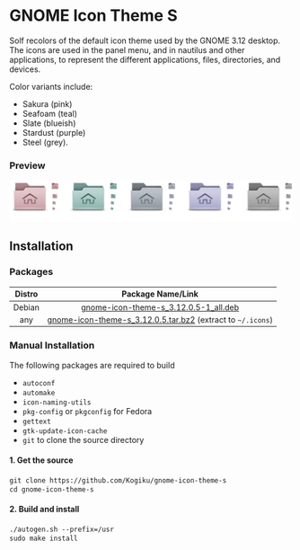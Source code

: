 # GNOME Icon Theme S
Solf recolors of the default icon theme used by the GNOME 3.12 desktop. The icons are used in the panel menu, and in nautilus and other applications, to represent the different applications, files, directories, and devices.

Color variants include:
* Sakura (pink)
* Seafoam (teal)
* Slate (blueish)
* Stardust (purple)
* Steel (grey).
### Preview
![Preview](https://raw.githubusercontent.com/Kogiku/gnome-icon-theme-s/master/preview.png)
## Installation
### Packages
|Distro|Package Name/Link|
|:----:|:----:|
| Debian | [gnome-icon-theme-s_3.12.0.5-1_all.deb](https://github.com/Kogiku/gnome-icon-theme-s/releases/download/3.12.0.5/gnome-icon-theme-s_3.12.0.5-1_all.deb) |
| any | [gnome-icon-theme-s_3.12.0.5.tar.bz2](https://github.com/Kogiku/gnome-icon-theme-s/releases/download/3.12.0.5/gnome-icon-theme-s_3.12.0.5.tar.bz2) (extract to `~/.icons`)|
### Manual Installation
The following packages are required to build
* `autoconf`
* `automake`
* `icon-naming-utils`
* `pkg-config` or `pkgconfig` for Fedora
* `gettext`
* `gtk-update-icon-cache`
* `git` to clone the source directory
#### 1. Get the source
```
git clone https://github.com/Kogiku/gnome-icon-theme-s
cd gnome-icon-theme-s
```
#### 2. Build and install
```
./autogen.sh --prefix=/usr
sudo make install
```
